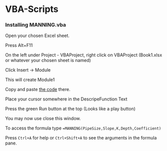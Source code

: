 # VBA-Scripts

### Installing MANNING.vba

Open your chosen Excel sheet.

Press Alt+F11

On the left under Project - VBAProject, right click on VBAProject (Book1.xlsx or whatever your chosen sheet is named)

Click Insert -> Module

This will create Module1

Copy and paste [the code](https://raw.githubusercontent.com/city-of-henderson/VBA-Scripts/master/MANNING.vba) there.

Place your cursor somewhere in the DescripeFunction Text

Press the green Run button at the top (Looks like a play button)

You may now use close this window.

To access the formula type `=MANNING(PipeSize,Slope,K,Depth,Coefficient)`

Press `Ctrl+A` for help or `Ctrl+Shift+A` to see the arguments in the formula pane.
